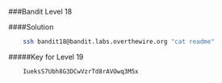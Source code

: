 ###Bandit Level 18

####Solution
```bash
	ssh bandit18@bandit.labs.overthewire.org "cat readme"
```


#####Key for Level 19
```
	IueksS7Ubh8G3DCwVzrTd8rAVOwq3M5x
```
